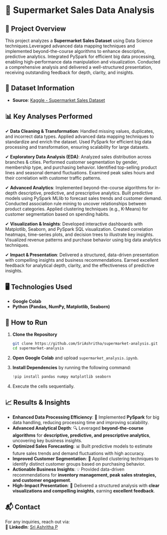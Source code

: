# 🛒 Supermarket Sales Data Analysis

## 📌 Project Overview
This project analyzes a **Supermarket Sales Dataset** using Data Science techniques.Leveraged advanced data mapping techniques and implemented beyond-the-course algorithms to enhance descriptive, predictive analytics. Integrated PySpark for efficient big data processing, enabling high-performance data manipulation and visualization. Conducted a comprehensive analysis and delivered a well-structured presentation, receiving outstanding feedback for depth, clarity, and insights.

## 📂 Dataset Information
- **Source**: [Kaggle - Supermarket Sales Dataset](https://www.kaggle.com/datasets/aungpyaeap/supermarket-sales)

## 📊 Key Analyses Performed
✔ **Data Cleaning & Transformation**:
Handled missing values, duplicates, and incorrect data types.
Applied advanced data mapping techniques to standardize and enrich the dataset.
Used PySpark for efficient big data processing and transformation, ensuring scalability for large datasets.

✔ **Exploratory Data Analysis (EDA)**:
Analyzed sales distribution across branches & cities.
Performed customer segmentation by gender, membership type, and purchasing behavior.
Identified top-selling product lines and seasonal demand fluctuations.
Examined peak sales hours and their correlation with customer traffic patterns.

✔ **Advanced Analytics**:
Implemented beyond-the-course algorithms for in-depth descriptive, predictive, and prescriptive analytics.
Built predictive models using PySpark MLlib to forecast sales trends and customer demand.
Conducted association rule mining to uncover relationships between product categories.
Applied clustering techniques (e.g., K-Means) for customer segmentation based on spending habits.

✔ **Visualization & Insights**:
Developed interactive dashboards with Matplotlib, Seaborn, and PySpark SQL visualization.
Created correlation heatmaps, time-series plots, and decision trees to illustrate key insights.
Visualized revenue patterns and purchase behavior using big data analytics techniques.

✔ **Impact & Presentation**:
Delivered a structured, data-driven presentation with compelling insights and business recommendations.
Earned excellent feedback for analytical depth, clarity, and the effectiveness of predictive insights.

## 🖥️ Technologies Used
- **Google Colab**
- **Python (Pandas, NumPy, Matplotlib, Seaborn)**

## 🚀 How to Run
1. **Clone the Repository**
   ```bash
   git clone https://github.com/SriAshritha/supermarket-analysis.git
   cd supermarket-analysis
2. **Open Google Colab** and upload `supermarket_analysis.ipynb`.  

3. **Install Dependencies** by running the following command:  
   ```python
   !pip install pandas numpy matplotlib seaborn
4. Execute the cells sequentially.

## 📈 Results & Insights  
- **Enhanced Data Processing Efficiency**: 🚀 Implemented **PySpark** for big data handling, reducing processing time and improving scalability.  
- **Advanced Analytical Depth**: 🔍 Leveraged **beyond-the-course algorithms** for **descriptive, predictive, and prescriptive analytics**, uncovering key business insights.  
- **Optimized Sales Forecasting**: 📊 Built predictive models to estimate future sales trends and demand fluctuations with high accuracy.  
- **Improved Customer Segmentation**: 👥 Applied clustering techniques to identify distinct customer groups based on purchasing behavior.  
- **Actionable Business Insights**: 💡 Provided data-driven recommendations for **inventory management, peak sales strategies, and customer engagement**.  
- **High-Impact Presentation**: 🎯 Delivered a structured analysis with **clear visualizations and compelling insights**, earning **excellent feedback**.  

## 📬 Contact  
For any inquiries, reach out via:  
🔗 **LinkedIn**: [Sri Ashritha P](https://www.linkedin.com/in/sri-ashritha-p-a5aa69294/)  
